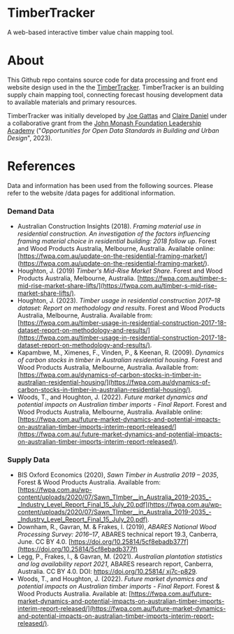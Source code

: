 # TimberTracker
A web-based interactive timber value chain mapping tool.

# About
This Github repo contains source code for data processing and front end website design used in the the [TimberTracker](https://timbertracker.uqcloud.net/). TimberTracker is an building supply chain mapping tool, connecting forecast housing development data to available materials and primary resources.    

TimberTracker was initially developed by [Joe Gattas]((http://foldedstructureslab.com/)) and 
[Claire Daniel](https://www.citiesdataplanning.com/index.html) under a collaborative grant from the [John Monash Foundation Leadership Academy](https://www.johnmonash.com/the-leadership-academy/collaborative-grants) ("*Opportunities for Open Data Standards in Building and Urban Design*", 2023). 

# References
Data and information has been used from the following sources. Please refer to the website /data pages for additional information. 

### Demand Data
- Australian Construction Insights (2018). *Framing material use in residential construction.  An investigation of the factors influencing framing material choice in residential building: 2018 follow up*. Forest and Wood Products Australia, Melbourne, Australia. Available online: [https://fwpa.com.au/update-on-the-residential-framing-market/] (https://fwpa.com.au/update-on-the-residential-framing-market/). 
- Houghton, J. (2019) *Timber's Mid-Rise Market Share*. Forest and Wood Products Australia, Melbourne, Australia. [https://fwpa.com.au/timber-s-mid-rise-market-share-lifts/](https://fwpa.com.au/timber-s-mid-rise-market-share-lifts/).
- Houghton, J. (2023). *Timber usage in residential construction 2017–18 dataset: Report on methodology and results*. Forest and Wood Products Australia, Melbourne, Australia. Available from: [https://fwpa.com.au/timber-usage-in-residential-construction-2017-18-dataset-report-on-methodology-and-results/](https://fwpa.com.au/timber-usage-in-residential-construction-2017-18-dataset-report-on-methodology-and-results/).
- Kapambwe, M., Ximenes, F., Vinden, P., & Keenan, R. (2009). *Dynamics of carbon stocks in timber in Australian residential housing*. Forest and Wood Products Australia, Melbourne, Australia. Available from: [https://fwpa.com.au/dynamics-of-carbon-stocks-in-timber-in-australian-residential-housing/](https://fwpa.com.au/dynamics-of-carbon-stocks-in-timber-in-australian-residential-housing/).
- Woods, T., and Houghton, J. (2022). *Future market dynamics and potential impacts on Australian timber imports - Final Report*. Forest and Wood Products Australia, Melbourne, Australia. Available online: [https://fwpa.com.au/future-market-dynamics-and-potential-impacts-on-australian-timber-imports-interim-report-released/](https://fwpa.com.au/.future-market-dynamics-and-potential-impacts-on-australian-timber-imports-interim-report-released/).

### Supply Data
- BIS Oxford Economics (2020), *Sawn Timber in Australia 2019 – 2035*, Forest & Wood Products Australia. Available from: [https://fwpa.com.au/wp-content/uploads/2020/07/Sawn_TImber__in_Australia_2019-2035_-_Industry_Level_Report_Final_15_July_20.pdf](https://fwpa.com.au/wp-content/uploads/2020/07/Sawn_TImber__in_Australia_2019-2035_-_Industry_Level_Report_Final_15_July_20.pdf).
- Downham, R., Gavran, M. & Frakes, I. (2019), *ABARES National Wood Processing Survey: 2016–17*, ABARES technical report 19.3, Canberra, June. CC BY 4.0. [https://doi.org/10.25814/5cf8ebadb377f](https://doi.org/10.25814/5cf8ebadb377f)
- Legg, P., Frakes, I., & Gavran, M. (2021). *Australian plantation statistics and log availability report 2021*, ABARES research report, Canberra, Australia. CC BY 4.0.  DOI: [https://doi.org/10.25814/ xj7c-p829](https://doi.org/10.25814/xj7c-p829).
- Woods, T., and Houghton, J. (2022). *Future market dynamics and potential impacts on Australian timber imports - Final Report*. Forest & Wood Products Australia. Available at: [https://fwpa.com.au/future-market-dynamics-and-potential-impacts-on-australian-timber-imports-interim-report-released/](https://fwpa.com.au/future-market-dynamics-and-potential-impacts-on-australian-timber-imports-interim-report-released/).